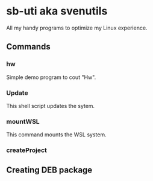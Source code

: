 # sb-uti aka svenutils
All my handy programs to optimize my Linux experience.

## Commands
### hw
Simple demo program to cout "Hw".

### Update
This shell script updates the sytem.

### mountWSL
This command mounts the WSL system.

### createProject

## Creating DEB package
###